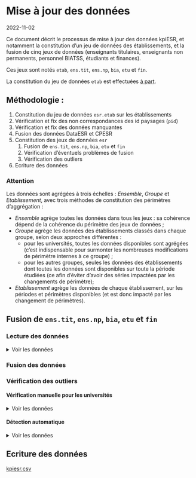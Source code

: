Mise à jour des données
================
2022-11-02

Ce document décrit le processus de mise à jour des données kpiESR, et
notamment la constitution d’un jeu de données des établissements, et la
fusion de cinq jeux de données (enseignants titulaires, enseignants non
permanents, personnel BIATSS, étudiants et finances).

Ces jeux sont notés `etab`, `ens.tit`, `ens.np`, `bia`, `etu` et `fin`.

La constitution du jeu de données `etab` est effectuées [à
part](maj-mapping.md).

## Méthodologie :

1.  Constitution du jeu de données `esr.etab` sur les établissements
2.  Vérification et fix des non correspondances des id paysages (`pid`)
3.  Vérification et fix des données manquantes
4.  Fusion des données DataESR et CPESR
5.  Constitution des jeux de données `esr`
    1.  Fusion de `ens.tit`, `ens.np`, `bia`, `etu` et `fin`
    2.  Vérification d’éventuels problèmes de fusion
    3.  Vérification des outliers
6.  Ecriture des données

### Attention

Les données sont agrégées à trois échelles : *Ensemble*, *Groupe* et
*Etablissement*, avec trois méthodes de constitution des périmètres
d’aggrégation :

-   *Ensemble* agrège toutes les données dans tous les jeux : sa
    cohérence dépend de la cohérence du périmètre des jeux de données ;
-   *Groupe* agrège les données des établissements classés dans chaque
    groupe, selon deux approches différentes :
    -   pour les universités, toutes les données disponibles sont
        agrégées (c’est indispensable pour surmonter les nombreuses
        modifications de périmètre internes à ce groupe) ;
    -   pour les autres groupes, seules les données des établissements
        dont toutes les données sont disponibles sur toute la période
        étudiées (ce afin d’éviter d’avoir des séries impactées par les
        changements de périmètre);
-   *Etablissement* agrège les données de chaque établissement, sur les
    périodes et périmètres disponibles (et est donc impacté par les
    changement de périmètres).

## Fusion de `ens.tit`, `ens.np`, `bia`, `etu` et `fin`

### Lecture des données

<details>
<summary>
Voir les données
</summary>

| data | Rentrée.min | Rentrée.max | nb_pid |
|:-----|------------:|------------:|-------:|
| ens  |        2010 |        2020 |    134 |
| bia  |        2015 |        2020 |    151 |
| etu  |        2006 |        2021 |    132 |
| fin  |        2009 |        2021 |    155 |

</details>

### Fusion des données

### Vérification des outliers

#### Vérification manuelle pour les universités

<details>
<summary>
Voir les données
</summary>

##### kpi.ENS.S.titulaires

<details>
<summary>
Voir les données
</summary>

| pid   | Etablissement                            | Comparable | kpi                  | valeur |      norm | valeur_label | norm_label | rang | evolution |
|:------|:-----------------------------------------|:-----------|:---------------------|-------:|----------:|:-------------|:-----------|-----:|----------:|
| TWBzp | Université Panthéon-Assas                | FALSE      | kpi.ENS.S.titulaires |    296 | 0.4498480 | 296          | 45%        |   69 |  98.66667 |
| PpsCQ | Université Paris sciences et lettres     | FALSE      | kpi.ENS.S.titulaires |    779 | 0.5379834 | 779          | 54%        |   68 |  99.23567 |
| 6G2TU | Université Paris 1 - Panthéon Sorbonne   | TRUE       | kpi.ENS.S.titulaires |    811 | 0.5442953 | 811          | 54%        |   67 |  97.00957 |
| 542Id | Université Toulouse Capitole             | TRUE       | kpi.ENS.S.titulaires |    349 | 0.5797342 | 349          | 58%        |   66 |  97.21448 |
| Mz286 | Université de Pau et des Pays de l’Adour | TRUE       | kpi.ENS.S.titulaires |    561 | 0.6064865 | 561          | 61%        |   65 |  95.24618 |

</details>
<details>
<summary>
Voir les données
</summary>

| pid   | Etablissement                                | Comparable | kpi                  | valeur |      norm | valeur_label | norm_label | rang | evolution |
|:------|:---------------------------------------------|:-----------|:---------------------|-------:|----------:|:-------------|:-----------|-----:|----------:|
| Uxr7Z | Université Paris 8 - Vincennes - Saint-Denis | TRUE       | kpi.ENS.S.titulaires |    712 | 0.7964206 | 712          | 80%        |    4 |  98.88889 |
| 7Mpgt | Université de Franche-Comté                  | TRUE       | kpi.ENS.S.titulaires |   1067 | 0.8046757 | 1 067        | 80%        |    3 |  97.35401 |
| cEt92 | Université de La Réunion                     | FALSE      | kpi.ENS.S.titulaires |    445 | 0.8120438 | 445          | 81%        |    2 | 103.48837 |
| pVJpw | Centre universitaire de Mayotte              | FALSE      | kpi.ENS.S.titulaires |     40 | 0.8163265 | 40           | 82%        |    1 | 266.66667 |
| C6Ps7 | Université Paris Dauphine - PSL              | FALSE      | kpi.ENS.S.titulaires |     NA |        NA | N/A          | N/A        |   NA |        NA |

</details>

##### kpi.ENS.S.EC

<details>
<summary>
Voir les données
</summary>

| pid   | Etablissement                          | Comparable | kpi          | valeur |      norm | valeur_label | norm_label | rang | evolution |
|:------|:---------------------------------------|:-----------|:-------------|-------:|----------:|:-------------|:-----------|-----:|----------:|
| hy4EW | Université de Guyane                   | FALSE      | kpi.ENS.S.EC |     64 | 0.4475524 | 64           | 45%        |   69 | 112.28070 |
| HCBvW | Université d’Orléans                   | TRUE       | kpi.ENS.S.EC |    595 | 0.5076792 | 595          | 51%        |   68 |  86.23188 |
| pVJpw | Centre universitaire de Mayotte        | FALSE      | kpi.ENS.S.EC |     25 | 0.5102041 | 25           | 51%        |   67 | 357.14286 |
| 5tVy4 | Université Bretagne Sud                | TRUE       | kpi.ENS.S.EC |    288 | 0.5433962 | 288          | 54%        |   66 | 107.86517 |
| 6G2TU | Université Paris 1 - Panthéon Sorbonne | TRUE       | kpi.ENS.S.EC |    816 | 0.5476510 | 816          | 55%        |   65 |  93.47079 |

</details>
<details>
<summary>
Voir les données
</summary>

| pid   | Etablissement                                      | Comparable | kpi          | valeur |      norm | valeur_label | norm_label | rang | evolution |
|:------|:---------------------------------------------------|:-----------|:-------------|-------:|----------:|:-------------|:-----------|-----:|----------:|
| 1I7hJ | Université Paul-Valéry - Montpellier 3             | TRUE       | kpi.ENS.S.EC |    525 | 0.6981383 | 525          | 70%        |    4 | 113.88286 |
| V13Pk | Université de Versailles Saint-Quentin-en-Yvelines | TRUE       | kpi.ENS.S.EC |    599 | 0.7287105 | 599          | 73%        |    3 | 105.64374 |
| Mz90U | Université Bordeaux Montaigne                      | TRUE       | kpi.ENS.S.EC |    516 | 0.7360913 | 516          | 74%        |    2 | 111.44708 |
| Uxr7Z | Université Paris 8 - Vincennes - Saint-Denis       | TRUE       | kpi.ENS.S.EC |    678 | 0.7583893 | 678          | 76%        |    1 |  93.90582 |
| C6Ps7 | Université Paris Dauphine - PSL                    | FALSE      | kpi.ENS.S.EC |     NA |        NA | N/A          | N/A        |   NA |        NA |

</details>

##### kpi.ENS.S.DocATER

<details>
<summary>
Voir les données
</summary>

| pid   | Etablissement                                | Comparable | kpi               | valeur |      norm | valeur_label | norm_label | rang | evolution |
|:------|:---------------------------------------------|:-----------|:------------------|-------:|----------:|:-------------|:-----------|-----:|----------:|
| cEt92 | Université de La Réunion                     | FALSE      | kpi.ENS.S.DocATER |     45 | 0.0821168 | 45           | 8%         |   69 |  95.74468 |
| RS4WF | CY Cergy Paris Université                    | FALSE      | kpi.ENS.S.DocATER |     95 | 0.0864422 | 95           | 9%         |   68 |  65.51724 |
| pVJpw | Centre universitaire de Mayotte              | FALSE      | kpi.ENS.S.DocATER |      5 | 0.1020408 | 5            | 10%        |   67 |        NA |
| Z2FY5 | Université de la Nouvelle-Calédonie          | FALSE      | kpi.ENS.S.DocATER |     13 | 0.1140351 | 13           | 11%        |   66 | 162.50000 |
| Uxr7Z | Université Paris 8 - Vincennes - Saint-Denis | TRUE       | kpi.ENS.S.DocATER |    106 | 0.1185682 | 106          | 12%        |   65 |  64.63415 |

</details>
<details>
<summary>
Voir les données
</summary>

| pid   | Etablissement                          | Comparable | kpi               | valeur |      norm | valeur_label | norm_label | rang | evolution |
|:------|:---------------------------------------|:-----------|:------------------|-------:|----------:|:-------------|:-----------|-----:|----------:|
| TWBzp | Université Panthéon-Assas              | FALSE      | kpi.ENS.S.DocATER |    230 | 0.3495441 | 230          | 35%        |    4 | 121.69312 |
| bxPQe | Sorbonne Université                    | TRUE       | kpi.ENS.S.DocATER |   1449 | 0.3539326 | 1 449        | 35%        |    3 |  94.89195 |
| 6G2TU | Université Paris 1 - Panthéon Sorbonne | TRUE       | kpi.ENS.S.DocATER |    571 | 0.3832215 | 571          | 38%        |    2 | 124.40087 |
| PpsCQ | Université Paris sciences et lettres   | FALSE      | kpi.ENS.S.DocATER |    559 | 0.3860497 | 559          | 39%        |    1 | 100.35907 |
| C6Ps7 | Université Paris Dauphine - PSL        | FALSE      | kpi.ENS.S.DocATER |     NA |        NA | N/A          | N/A        |   NA |        NA |

</details>

##### kpi.ENS.S.contractuels

<details>
<summary>
Voir les données
</summary>

| pid   | Etablissement                           | Comparable | kpi                    | valeur |      norm | valeur_label | norm_label | rang | evolution |
|:------|:----------------------------------------|:-----------|:-----------------------|-------:|----------:|:-------------|:-----------|-----:|----------:|
| evv7S | Université de Montpellier               | TRUE       | kpi.ENS.S.contractuels |     56 | 0.0228478 | 56           | 2%         |   69 | 160.00000 |
| bxPQe | Sorbonne Université                     | TRUE       | kpi.ENS.S.contractuels |     96 | 0.0234489 | 96           | 2%         |   68 |  74.41860 |
| 5cZyU | Université de Paris                     | TRUE       | kpi.ENS.S.contractuels |     95 | 0.0251656 | 95           | 3%         |   67 |  52.48619 |
| m7K6T | Université Toulouse III - Paul Sabatier | TRUE       | kpi.ENS.S.contractuels |     72 | 0.0294840 | 72           | 3%         |   66 | 107.46269 |
| t6Cq5 | Université de Lorraine                  | TRUE       | kpi.ENS.S.contractuels |    124 | 0.0335952 | 124          | 3%         |   65 |  85.51724 |

</details>
<details>
<summary>
Voir les données
</summary>

| pid   | Etablissement                      | Comparable | kpi                    | valeur |      norm | valeur_label | norm_label | rang | evolution |
|:------|:-----------------------------------|:-----------|:-----------------------|-------:|----------:|:-------------|:-----------|-----:|----------:|
| NLCOF | Université de Corse Pasquale Paoli | FALSE      | kpi.ENS.S.contractuels |     65 | 0.1836158 | 65           | 18%        |    4 |  151.1628 |
| TWBzp | Université Panthéon-Assas          | FALSE      | kpi.ENS.S.contractuels |    124 | 0.1884498 | 124          | 19%        |    3 |   80.0000 |
| Mz90U | Université Bordeaux Montaigne      | TRUE       | kpi.ENS.S.contractuels |    135 | 0.1925820 | 135          | 19%        |    2 |  254.7170 |
| RS4WF | CY Cergy Paris Université          | FALSE      | kpi.ENS.S.contractuels |    325 | 0.2957234 | 325          | 30%        |    1 |  524.1935 |
| C6Ps7 | Université Paris Dauphine - PSL    | FALSE      | kpi.ENS.S.contractuels |     NA |        NA | N/A          | N/A        |   NA |        NA |

</details>

##### kpi.ETU.S.cycle1_L

<details>
<summary>
Voir les données
</summary>

| pid   | Etablissement                        | Comparable | kpi                | valeur |      norm | valeur_label | norm_label | rang | evolution |
|:------|:-------------------------------------|:-----------|:-------------------|-------:|----------:|:-------------|:-----------|-----:|----------:|
| PpsCQ | Université Paris sciences et lettres | FALSE      | kpi.ETU.S.cycle1_L |   4229 | 0.2409824 | 4 229        | 24%        |   69 |        NA |
| G2qA7 | Université Paris-Saclay              | FALSE      | kpi.ETU.S.cycle1_L |  18721 | 0.3933148 | 18 721       | 39%        |   68 |  131.3017 |
| etBz7 | Université Claude Bernard - Lyon 1   | TRUE       | kpi.ETU.S.cycle1_L |  21505 | 0.4818076 | 21 505       | 48%        |   67 |  129.6185 |
| 5cZyU | Université de Paris                  | TRUE       | kpi.ETU.S.cycle1_L |  27242 | 0.4931125 | 27 242       | 49%        |   66 |  108.0517 |
| bxPQe | Sorbonne Université                  | TRUE       | kpi.ETU.S.cycle1_L |  26157 | 0.5067418 | 26 157       | 51%        |   65 |  118.8630 |

</details>
<details>
<summary>
Voir les données
</summary>

| pid   | Etablissement                       | Comparable | kpi                | valeur |      norm | valeur_label | norm_label | rang | evolution |
|:------|:------------------------------------|:-----------|:-------------------|-------:|----------:|:-------------|:-----------|-----:|----------:|
| Z2FY5 | Université de la Nouvelle-Calédonie | FALSE      | kpi.ETU.S.cycle1_L |   3298 | 0.9133204 | 3 298        | 91%        |    4 |  138.1651 |
| HAU8L | Université de Nîmes                 | TRUE       | kpi.ETU.S.cycle1_L |   4940 | 0.9183863 | 4 940        | 92%        |    3 |  150.6557 |
| RN4E6 | Université d’Évry-Val-d’Essonne     | FALSE      | kpi.ETU.S.cycle1_L |   6743 | 0.9475829 | 6 743        | 95%        |    2 |  102.8523 |
| pVJpw | Centre universitaire de Mayotte     | FALSE      | kpi.ETU.S.cycle1_L |   1256 | 1.0000000 | 1 256        | 100%       |    1 |  174.6871 |
| C6Ps7 | Université Paris Dauphine - PSL     | FALSE      | kpi.ETU.S.cycle1_L |     NA |        NA | N/A          | N/A        |   NA |        NA |

</details>

##### kpi.ETU.S.cycle2_M

<details>
<summary>
Voir les données
</summary>

| pid   | Etablissement                        | Comparable | kpi                | valeur |      norm | valeur_label | norm_label | rang | evolution |
|:------|:-------------------------------------|:-----------|:-------------------|-------:|----------:|:-------------|:-----------|-----:|----------:|
| pVJpw | Centre universitaire de Mayotte      | FALSE      | kpi.ETU.S.cycle2_M |      0 | 0.0000000 | 0            | 0%         |   69 |        NA |
| RN4E6 | Université d’Évry-Val-d’Essonne      | FALSE      | kpi.ETU.S.cycle2_M |    358 | 0.0503092 | 358          | 5%         |   68 |  18.08081 |
| Z2FY5 | Université de la Nouvelle-Calédonie  | FALSE      | kpi.ETU.S.cycle2_M |    266 | 0.0736638 | 266          | 7%         |   67 | 148.60335 |
| HAU8L | Université de Nîmes                  | TRUE       | kpi.ETU.S.cycle2_M |    401 | 0.0745492 | 401          | 7%         |   66 | 153.05344 |
| zepT6 | Université de la Polynésie Française | FALSE      | kpi.ETU.S.cycle2_M |    378 | 0.1292750 | 378          | 13%        |   65 |  86.10478 |

</details>
<details>
<summary>
Voir les données
</summary>

| pid   | Etablissement                        | Comparable | kpi                | valeur |      norm | valeur_label | norm_label | rang | evolution |
|:------|:-------------------------------------|:-----------|:-------------------|-------:|----------:|:-------------|:-----------|-----:|----------:|
| 5cZyU | Université de Paris                  | TRUE       | kpi.ETU.S.cycle2_M |  25571 | 0.4628654 | 25 571       | 46%        |    4 |  96.76455 |
| etBz7 | Université Claude Bernard - Lyon 1   | TRUE       | kpi.ETU.S.cycle2_M |  21709 | 0.4863781 | 21 709       | 49%        |    3 | 126.12712 |
| G2qA7 | Université Paris-Saclay              | FALSE      | kpi.ETU.S.cycle2_M |  24733 | 0.5196227 | 24 733       | 52%        |    2 | 236.02443 |
| PpsCQ | Université Paris sciences et lettres | FALSE      | kpi.ETU.S.cycle2_M |  11104 | 0.6327426 | 11 104       | 63%        |    1 |        NA |
| C6Ps7 | Université Paris Dauphine - PSL      | FALSE      | kpi.ETU.S.cycle2_M |     NA |        NA | N/A          | N/A        |   NA |        NA |

</details>

##### kpi.ETU.S.cycle3_D

<details>
<summary>
Voir les données
</summary>

| pid   | Etablissement                                      | Comparable | kpi                | valeur |      norm | valeur_label | norm_label | rang | evolution |
|:------|:---------------------------------------------------|:-----------|:-------------------|-------:|----------:|:-------------|:-----------|-----:|----------:|
| pVJpw | Centre universitaire de Mayotte                    | FALSE      | kpi.ETU.S.cycle3_D |      0 | 0.0000000 | 0            | 0%         |   68 |        NA |
| 7Mpgt | Université de Franche-Comté                        | TRUE       | kpi.ETU.S.cycle3_D |      0 | 0.0000000 | 0            | 0%         |   68 | 0.0000000 |
| Lr94O | Université de Bourgogne                            | TRUE       | kpi.ETU.S.cycle3_D |      1 | 0.0000314 | 1            | 0%         |   67 | 0.0919963 |
| V13Pk | Université de Versailles Saint-Quentin-en-Yvelines | TRUE       | kpi.ETU.S.cycle3_D |      1 | 0.0000664 | 1            | 0%         |   66 | 0.1416431 |
| RN4E6 | Université d’Évry-Val-d’Essonne                    | FALSE      | kpi.ETU.S.cycle3_D |     15 | 0.0021079 | 15           | 0%         |   65 | 6.1475410 |

</details>
<details>
<summary>
Voir les données
</summary>

| pid   | Etablissement                          | Comparable | kpi                | valeur |      norm | valeur_label | norm_label | rang | evolution |
|:------|:---------------------------------------|:-----------|:-------------------|-------:|----------:|:-------------|:-----------|-----:|----------:|
| 6G2TU | Université Paris 1 - Panthéon Sorbonne | TRUE       | kpi.ETU.S.cycle3_D |   2256 | 0.0566009 | 2 256        | 6%         |    4 |  82.39591 |
| 8k883 | Université Sorbonne Nouvelle - Paris 3 | TRUE       | kpi.ETU.S.cycle3_D |    890 | 0.0569126 | 890          | 6%         |    3 |  62.50000 |
| G2qA7 | Université Paris-Saclay                | FALSE      | kpi.ETU.S.cycle3_D |   4144 | 0.0870625 | 4 144        | 9%         |    2 | 161.62246 |
| PpsCQ | Université Paris sciences et lettres   | FALSE      | kpi.ETU.S.cycle3_D |   2216 | 0.1262750 | 2 216        | 13%        |    1 | 839.39394 |
| C6Ps7 | Université Paris Dauphine - PSL        | FALSE      | kpi.ETU.S.cycle3_D |     NA |        NA | N/A          | N/A        |   NA |        NA |

</details>

##### kpi.ETU.S.DU_DE

<details>
<summary>
Voir les données
</summary>

| pid   | Etablissement                            | Comparable | kpi             | valeur |      norm | valeur_label | norm_label | rang | evolution |
|:------|:-----------------------------------------|:-----------|:----------------|-------:|----------:|:-------------|:-----------|-----:|----------:|
| 5tVy4 | Université Bretagne Sud                  | TRUE       | kpi.ETU.S.DU_DE |     43 | 0.0039819 | 43           | 0%         |   69 |  67.18750 |
| BWbvP | Université d’Artois                      | TRUE       | kpi.ETU.S.DU_DE |    100 | 0.0068055 | 100          | 1%         |   68 | 121.95122 |
| yH19Y | Université du Littoral Côte d’Opale      | TRUE       | kpi.ETU.S.DU_DE |     94 | 0.0083489 | 94           | 1%         |   67 |  92.15686 |
| 3Z5e6 | Université Gustave Eiffel                | FALSE      | kpi.ETU.S.DU_DE |    136 | 0.0086663 | 136          | 1%         |   66 |        NA |
| EW53M | Université Polytechnique Hauts-de-France | TRUE       | kpi.ETU.S.DU_DE |    143 | 0.0108325 | 143          | 1%         |   65 | 269.81132 |

</details>
<details>
<summary>
Voir les données
</summary>

| pid   | Etablissement                          | Comparable | kpi             | valeur |      norm | valeur_label | norm_label | rang | evolution |
|:------|:---------------------------------------|:-----------|:----------------|-------:|----------:|:-------------|:-----------|-----:|----------:|
| evv7S | Université de Montpellier              | TRUE       | kpi.ETU.S.DU_DE |   5030 | 0.1050236 | 5 030        | 11%        |    4 |  133.5280 |
| 6G2TU | Université Paris 1 - Panthéon Sorbonne | TRUE       | kpi.ETU.S.DU_DE |   4474 | 0.1122485 | 4 474        | 11%        |    3 |  173.7476 |
| TWBzp | Université Panthéon-Assas              | FALSE      | kpi.ETU.S.DU_DE |   3000 | 0.1588142 | 3 000        | 16%        |    2 |  104.3841 |
| PpsCQ | Université Paris sciences et lettres   | FALSE      | kpi.ETU.S.DU_DE |   3667 | 0.2089578 | 3 667        | 21%        |    1 |        NA |
| C6Ps7 | Université Paris Dauphine - PSL        | FALSE      | kpi.ETU.S.DU_DE |     NA |        NA | N/A          | N/A        |   NA |        NA |

</details>

##### kpi.BIA.S.A

<details>
<summary>
Voir les données
</summary>

| pid   | Etablissement                        | Comparable | kpi         | valeur |      norm | valeur_label | norm_label | rang | evolution |
|:------|:-------------------------------------|:-----------|:------------|-------:|----------:|:-------------|:-----------|-----:|----------:|
| 8j5s2 | Université de Picardie Jules-Verne   | TRUE       | kpi.BIA.S.A |    231 | 0.2156863 | 231          | 22%        |   68 | 119.68912 |
| zepT6 | Université de la Polynésie Française | FALSE      | kpi.BIA.S.A |     28 | 0.2545455 | 28           | 25%        |   67 | 107.69231 |
| LsQ24 | Université Le Havre Normandie        | TRUE       | kpi.BIA.S.A |    105 | 0.2685422 | 105          | 27%        |   66 |  92.10526 |
| hlX1r | Université de Poitiers               | TRUE       | kpi.BIA.S.A |    323 | 0.2691667 | 323          | 27%        |   65 | 102.21519 |
| g6rwB | Université Paris Nanterre            | TRUE       | kpi.BIA.S.A |    304 | 0.2699822 | 304          | 27%        |   64 | 110.94891 |

</details>
<details>
<summary>
Voir les données
</summary>

| pid   | Etablissement                        | Comparable | kpi         | valeur |      norm | valeur_label | norm_label | rang |  evolution |
|:------|:-------------------------------------|:-----------|:------------|-------:|----------:|:-------------|:-----------|-----:|-----------:|
| 5tVy4 | Université Bretagne Sud              | TRUE       | kpi.BIA.S.A |    210 | 0.4794521 | 210          | 48%        |    3 |   105.0000 |
| PpsCQ | Université Paris sciences et lettres | FALSE      | kpi.BIA.S.A |    831 | 0.4828588 | 831          | 48%        |    2 | 16620.0000 |
| G2qA7 | Université Paris-Saclay              | FALSE      | kpi.BIA.S.A |   1404 | 0.5205784 | 1 404        | 52%        |    1 |   342.4390 |
| C6Ps7 | Université Paris Dauphine - PSL      | FALSE      | kpi.BIA.S.A |     NA |        NA | N/A          | N/A        |   NA |         NA |
| cqyN7 | Université Sorbonne Paris Nord       | TRUE       | kpi.BIA.S.A |    271 |        NA | 271          | N/A        |   NA |   101.8797 |

</details>

##### kpi.BIA.S.B

<details>
<summary>
Voir les données
</summary>

| pid   | Etablissement                      | Comparable | kpi         | valeur |      norm | valeur_label | norm_label | rang | evolution |
|:------|:-----------------------------------|:-----------|:------------|-------:|----------:|:-------------|:-----------|-----:|----------:|
| 5tVy4 | Université Bretagne Sud            | TRUE       | kpi.BIA.S.B |     69 | 0.1575342 | 69           | 16%        |   68 |  87.34177 |
| 8j5s2 | Université de Picardie Jules-Verne | TRUE       | kpi.BIA.S.B |    189 | 0.1764706 | 189          | 18%        |   67 | 113.85542 |
| atbEK | La Rochelle Université             | TRUE       | kpi.BIA.S.B |     82 | 0.1933962 | 82           | 19%        |   66 |  93.18182 |
| G2qA7 | Université Paris-Saclay            | FALSE      | kpi.BIA.S.B |    526 | 0.1950315 | 526          | 20%        |   65 | 136.62338 |
| zCa4j | Université Savoie Mont Blanc       | TRUE       | kpi.BIA.S.B |    118 | 0.1973244 | 118          | 20%        |   64 | 105.35714 |

</details>
<details>
<summary>
Voir les données
</summary>

| pid   | Etablissement                        | Comparable | kpi         | valeur |      norm | valeur_label | norm_label | rang | evolution |
|:------|:-------------------------------------|:-----------|:------------|-------:|----------:|:-------------|:-----------|-----:|----------:|
| NLCOF | Université de Corse Pasquale Paoli   | FALSE      | kpi.BIA.S.B |    128 | 0.3377309 | 128          | 34%        |    3 |  120.7547 |
| 3Z5e6 | Université Gustave Eiffel            | FALSE      | kpi.BIA.S.B |    251 | 0.3820396 | 251          | 38%        |    2 |  121.8447 |
| zepT6 | Université de la Polynésie Française | FALSE      | kpi.BIA.S.B |     59 | 0.5363636 | 59           | 54%        |    1 |  115.6863 |
| C6Ps7 | Université Paris Dauphine - PSL      | FALSE      | kpi.BIA.S.B |     NA |        NA | N/A          | N/A        |   NA |        NA |
| cqyN7 | Université Sorbonne Paris Nord       | TRUE       | kpi.BIA.S.B |    255 |        NA | 255          | N/A        |   NA |  122.5962 |

</details>

##### kpi.BIA.S.C

<details>
<summary>
Voir les données
</summary>

| pid   | Etablissement                                | Comparable | kpi         | valeur |      norm | valeur_label | norm_label | rang | evolution |
|:------|:---------------------------------------------|:-----------|:------------|-------:|----------:|:-------------|:-----------|-----:|----------:|
| 3Z5e6 | Université Gustave Eiffel                    | FALSE      | kpi.BIA.S.C |    107 | 0.1628615 | 107          | 16%        |   68 | 100.00000 |
| zepT6 | Université de la Polynésie Française         | FALSE      | kpi.BIA.S.C |     23 | 0.2090909 | 23           | 21%        |   67 |  88.46154 |
| PpsCQ | Université Paris sciences et lettres         | FALSE      | kpi.BIA.S.C |    360 | 0.2091807 | 360          | 21%        |   66 |        NA |
| Uxr7Z | Université Paris 8 - Vincennes - Saint-Denis | TRUE       | kpi.BIA.S.C |    198 | 0.2601840 | 198          | 26%        |   65 |  80.81633 |
| G2qA7 | Université Paris-Saclay                      | FALSE      | kpi.BIA.S.C |    767 | 0.2843901 | 767          | 28%        |   64 |  75.12243 |

</details>
<details>
<summary>
Voir les données
</summary>

| pid   | Etablissement                       | Comparable | kpi         | valeur |      norm | valeur_label | norm_label | rang | evolution |
|:------|:------------------------------------|:-----------|:------------|-------:|----------:|:-------------|:-----------|-----:|----------:|
| yH19Y | Université du Littoral Côte d’Opale | TRUE       | kpi.BIA.S.C |    265 | 0.5038023 | 265          | 50%        |    3 |  89.22559 |
| g6rwB | Université Paris Nanterre           | TRUE       | kpi.BIA.S.C |    592 | 0.5257549 | 592          | 53%        |    2 | 166.76056 |
| 8j5s2 | Université de Picardie Jules-Verne  | TRUE       | kpi.BIA.S.C |    651 | 0.6078431 | 651          | 61%        |    1 | 108.86288 |
| C6Ps7 | Université Paris Dauphine - PSL     | FALSE      | kpi.BIA.S.C |     NA |        NA | N/A          | N/A        |   NA |        NA |
| cqyN7 | Université Sorbonne Paris Nord      | TRUE       | kpi.BIA.S.C |    178 |        NA | 178          | N/A        |   NA |  56.86901 |

</details>

##### kpi.BIA.S.titulaires

<details>
<summary>
Voir les données
</summary>

| pid   | Etablissement                        | Comparable | kpi                  | valeur |      norm | valeur_label | norm_label | rang | evolution |
|:------|:-------------------------------------|:-----------|:---------------------|-------:|----------:|:-------------|:-----------|-----:|----------:|
| pVJpw | Centre universitaire de Mayotte      | FALSE      | kpi.BIA.S.titulaires |     17 | 0.4146341 | 17           | 41%        |   67 | 340.00000 |
| s3t8T | Université Côte d’Azur               | TRUE       | kpi.BIA.S.titulaires |    780 | 0.4921136 | 780          | 49%        |   66 |  96.41533 |
| RS4WF | CY Cergy Paris Université            | FALSE      | kpi.BIA.S.titulaires |    474 | 0.4922118 | 474          | 49%        |   65 | 120.91837 |
| zepT6 | Université de la Polynésie Française | FALSE      | kpi.BIA.S.titulaires |     55 | 0.5000000 | 55           | 50%        |   64 | 114.58333 |
| 9xlel | Le Mans Université                   | TRUE       | kpi.BIA.S.titulaires |    281 | 0.5026834 | 281          | 50%        |   63 | 102.18182 |

</details>
<details>
<summary>
Voir les données
</summary>

| pid   | Etablissement                     | Comparable | kpi                  | valeur |      norm | valeur_label | norm_label | rang | evolution |
|:------|:----------------------------------|:-----------|:---------------------|-------:|----------:|:-------------|:-----------|-----:|----------:|
| z3hdL | Université des Antilles           | FALSE      | kpi.BIA.S.titulaires |    373 | 0.7987152 | 373          | 80%        |    2 | 108.43023 |
| HqAYu | Université Toulouse - Jean Jaurès | TRUE       | kpi.BIA.S.titulaires |    703 | 0.8099078 | 703          | 81%        |    1 | 100.14245 |
| hy4EW | Université de Guyane              | FALSE      | kpi.BIA.S.titulaires |     NA |        NA | N/A          | N/A        |   NA |        NA |
| C6Ps7 | Université Paris Dauphine - PSL   | FALSE      | kpi.BIA.S.titulaires |     NA |        NA | N/A          | N/A        |   NA |        NA |
| cqyN7 | Université Sorbonne Paris Nord    | TRUE       | kpi.BIA.S.titulaires |    475 |        NA | 475          | N/A        |   NA |  91.34615 |

</details>

##### kpi.FIN.S.masseSalariale

<details>
<summary>
Voir les données
</summary>

| pid   | Etablissement                        | Comparable | kpi                      |   valeur |      norm | valeur_label | norm_label | rang | evolution |
|:------|:-------------------------------------|:-----------|:-------------------------|---------:|----------:|:-------------|:-----------|-----:|----------:|
| PpsCQ | Université Paris sciences et lettres | FALSE      | kpi.FIN.S.masseSalariale |  6578841 | 0.1701237 | 6.6M€        | 17%        |   70 |  87.42316 |
| pVJpw | Centre universitaire de Mayotte      | FALSE      | kpi.FIN.S.masseSalariale |  1123669 | 0.2970245 | 1.1M€        | 30%        |   69 | 130.94117 |
| OJZ4a | Université de Haute-Alsace           | FALSE      | kpi.FIN.S.masseSalariale | 75204512 | 0.6892673 | 75M€         | 69%        |   68 | 112.87389 |
| HAU8L | Université de Nîmes                  | TRUE       | kpi.FIN.S.masseSalariale | 17554663 | 0.6939769 | 17.6M€       | 69%        |   67 | 152.23590 |
| zepT6 | Université de la Polynésie Française | FALSE      | kpi.FIN.S.masseSalariale | 25003250 | 0.7249814 | 25M€         | 72%        |   66 | 122.14111 |

</details>
<details>
<summary>
Voir les données
</summary>

| pid   | Etablissement                                | Comparable | kpi                      |    valeur |      norm | valeur_label | norm_label | rang | evolution |
|:------|:---------------------------------------------|:-----------|:-------------------------|----------:|----------:|:-------------|:-----------|-----:|----------:|
| Uxr7Z | Université Paris 8 - Vincennes - Saint-Denis | TRUE       | kpi.FIN.S.masseSalariale | 122530166 | 0.8303669 | 123M€        | 83%        |    5 |  110.4479 |
| 9xlel | Le Mans Université                           | TRUE       | kpi.FIN.S.masseSalariale |  77986259 | 0.8415432 | 78M€         | 84%        |    4 |  115.6075 |
| CUBKB | Université Lumière - Lyon 2                  | TRUE       | kpi.FIN.S.masseSalariale | 123463473 | 0.8432538 | 123M€        | 84%        |    3 |  112.5645 |
| ti37C | Université Rennes 2                          | TRUE       | kpi.FIN.S.masseSalariale |  99273019 | 0.8468281 | 99M€         | 85%        |    2 |  117.3387 |
| z3hdL | Université des Antilles                      | FALSE      | kpi.FIN.S.masseSalariale |  86534166 | 0.8607130 | 87M€         | 86%        |    1 |  102.9912 |

</details>

##### kpi.FIN.S.SCSP

<details>
<summary>
Voir les données
</summary>

| pid   | Etablissement                        | Comparable | kpi            |    valeur |      norm | valeur_label | norm_label | rang | evolution |
|:------|:-------------------------------------|:-----------|:---------------|----------:|----------:|:-------------|:-----------|-----:|----------:|
| PpsCQ | Université Paris sciences et lettres | FALSE      | kpi.FIN.S.SCSP |   7255748 | 0.1876280 | 7.3M€        | 19%        |   70 |  318.0200 |
| C6Ps7 | Université Paris Dauphine - PSL      | FALSE      | kpi.FIN.S.SCSP |  60130925 | 0.5640561 | 60M€         | 56%        |   69 |  104.2648 |
| 4k25D | Université de Strasbourg             | TRUE       | kpi.FIN.S.SCSP | 353249677 | 0.6956115 | 353M€        | 70%        |   68 |  108.2964 |
| NLCOF | Université de Corse Pasquale Paoli   | FALSE      | kpi.FIN.S.SCSP |  42647032 | 0.7088546 | 43M€         | 71%        |   67 |  119.7974 |
| 90I54 | Université de Bordeaux               | TRUE       | kpi.FIN.S.SCSP | 346957910 | 0.7134303 | 347M€        | 71%        |   66 |  107.7963 |

</details>
<details>
<summary>
Voir les données
</summary>

| pid   | Etablissement                          | Comparable | kpi            |    valeur |      norm | valeur_label | norm_label | rang | evolution |
|:------|:---------------------------------------|:-----------|:---------------|----------:|----------:|:-------------|:-----------|-----:|----------:|
| g6rwB | Université Paris Nanterre              | TRUE       | kpi.FIN.S.SCSP | 178641295 | 0.9034349 | 179M€        | 90%        |    5 |  111.0560 |
| zepT6 | Université de la Polynésie Française   | FALSE      | kpi.FIN.S.SCSP |  31260315 | 0.9064081 | 31M€         | 91%        |    4 |  132.4562 |
| 8k883 | Université Sorbonne Nouvelle - Paris 3 | TRUE       | kpi.FIN.S.SCSP | 100510960 | 0.9087107 | 101M€        | 91%        |    3 |  109.9329 |
| z3hdL | Université des Antilles                | FALSE      | kpi.FIN.S.SCSP |  91537029 | 0.9104740 | 92M€         | 91%        |    2 |  100.8592 |
| HqAYu | Université Toulouse - Jean Jaurès      | TRUE       | kpi.FIN.S.SCSP | 170451027 | 0.9344111 | 170M€        | 93%        |    1 |  118.8514 |

</details>

##### kpi.FIN.S.recettesFormation

<details>
<summary>
Voir les données
</summary>

| pid   | Etablissement                            | Comparable | kpi                         |  valeur |      norm | valeur_label | norm_label | rang | evolution |
|:------|:-----------------------------------------|:-----------|:----------------------------|--------:|----------:|:-------------|:-----------|-----:|----------:|
| atbEK | La Rochelle Université                   | TRUE       | kpi.FIN.S.recettesFormation | 2024807 | 0.0248823 | 2M€          | 2%         |   65 |  98.04639 |
| n1W55 | Université de Perpignan Via Domitia      | TRUE       | kpi.FIN.S.recettesFormation | 2165355 | 0.0270364 | 2.2M€        | 3%         |   64 |  76.65785 |
| Mz286 | Université de Pau et des Pays de l’Adour | TRUE       | kpi.FIN.S.recettesFormation | 4084370 | 0.0303902 | 4.1M€        | 3%         |   63 |  71.71187 |
| 7Mpgt | Université de Franche-Comté              | TRUE       | kpi.FIN.S.recettesFormation | 6510742 | 0.0319483 | 6.5M€        | 3%         |   62 | 109.98992 |
| cEt92 | Université de La Réunion                 | FALSE      | kpi.FIN.S.recettesFormation | 4356823 | 0.0334699 | 4.4M€        | 3%         |   61 |  77.41514 |

</details>
<details>
<summary>
Voir les données
</summary>

| pid   | Etablissement                        | Comparable | kpi                         | valeur | norm | valeur_label | norm_label | rang | evolution |
|:------|:-------------------------------------|:-----------|:----------------------------|-------:|-----:|:-------------|:-----------|-----:|----------:|
| pVJpw | Centre universitaire de Mayotte      | FALSE      | kpi.FIN.S.recettesFormation |     NA |   NA | N/A          | N/A        |   NA |        NA |
| Z2FY5 | Université de la Nouvelle-Calédonie  | FALSE      | kpi.FIN.S.recettesFormation |     NA |   NA | N/A          | N/A        |   NA |        NA |
| zepT6 | Université de la Polynésie Française | FALSE      | kpi.FIN.S.recettesFormation |     NA |   NA | N/A          | N/A        |   NA |        NA |
| z3hdL | Université des Antilles              | FALSE      | kpi.FIN.S.recettesFormation |     NA |   NA | N/A          | N/A        |   NA |        NA |
| PpsCQ | Université Paris sciences et lettres | FALSE      | kpi.FIN.S.recettesFormation |     NA |   NA | N/A          | N/A        |   NA |        NA |

</details>

##### kpi.FIN.S.recettesRecherche

<details>
<summary>
Voir les données
</summary>

| pid   | Etablissement                      | Comparable | kpi                         |  valeur |      norm | valeur_label | norm_label | rang | evolution |
|:------|:-----------------------------------|:-----------|:----------------------------|--------:|----------:|:-------------|:-----------|-----:|----------:|
| hy4EW | Université de Guyane               | FALSE      | kpi.FIN.S.recettesRecherche |    8625 | 0.0002636 | 0.01M€       | 0%         |   64 |        NA |
| LsQ24 | Université Le Havre Normandie      | TRUE       | kpi.FIN.S.recettesRecherche |  382086 | 0.0052147 | 0.38M€       | 1%         |   63 |  72.67809 |
| NLCOF | Université de Corse Pasquale Paoli | FALSE      | kpi.FIN.S.recettesRecherche |  322640 | 0.0053627 | 0.32M€       | 1%         |   62 | 220.27123 |
| 7Gzub | Université Jean Moulin - Lyon 3    | TRUE       | kpi.FIN.S.recettesRecherche |  764434 | 0.0059946 | 0.76M€       | 1%         |   61 | 723.08107 |
| HqAYu | Université Toulouse - Jean Jaurès  | TRUE       | kpi.FIN.S.recettesRecherche | 1283346 | 0.0070353 | 1.3M€        | 1%         |   60 |  90.63405 |

</details>
<details>
<summary>
Voir les données
</summary>

| pid   | Etablissement                        | Comparable | kpi                         | valeur | norm | valeur_label | norm_label | rang | evolution |
|:------|:-------------------------------------|:-----------|:----------------------------|-------:|-----:|:-------------|:-----------|-----:|----------:|
| zepT6 | Université de la Polynésie Française | FALSE      | kpi.FIN.S.recettesRecherche |     NA |   NA | N/A          | N/A        |   NA |        NA |
| z3hdL | Université des Antilles              | FALSE      | kpi.FIN.S.recettesRecherche |     NA |   NA | N/A          | N/A        |   NA |        NA |
| tIJ02 | Université Jean Monnet               | TRUE       | kpi.FIN.S.recettesRecherche |     NA |   NA | N/A          | N/A        |   NA |        NA |
| CUBKB | Université Lumière - Lyon 2          | TRUE       | kpi.FIN.S.recettesRecherche |     NA |   NA | N/A          | N/A        |   NA |        NA |
| TWBzp | Université Panthéon-Assas            | FALSE      | kpi.FIN.S.recettesRecherche |     NA |   NA | N/A          | N/A        |   NA |        NA |

</details>

##### kpi.FIN.S.investissements

<details>
<summary>
Voir les données
</summary>

| pid   | Etablissement                          | Comparable | kpi                       |  valeur |      norm | valeur_label | norm_label | rang | evolution |
|:------|:---------------------------------------|:-----------|:--------------------------|--------:|----------:|:-------------|:-----------|-----:|----------:|
| PpsCQ | Université Paris sciences et lettres   | FALSE      | kpi.FIN.S.investissements |   15590 | 0.0004031 | 0.02M€       | 0%         |   69 | 185.59524 |
| TWBzp | Université Panthéon-Assas              | FALSE      | kpi.FIN.S.investissements | 2454654 | 0.0254421 | 2.5M€        | 3%         |   68 |  64.95792 |
| 6G2TU | Université Paris 1 - Panthéon Sorbonne | TRUE       | kpi.FIN.S.investissements | 5988758 | 0.0260818 | 6M€          | 3%         |   67 | 258.79738 |
| cqyN7 | Université Sorbonne Paris Nord         | TRUE       | kpi.FIN.S.investissements | 5657147 | 0.0302435 | 5.7M€        | 3%         |   66 |  56.33038 |
| Mz90U | Université Bordeaux Montaigne          | TRUE       | kpi.FIN.S.investissements | 3228324 | 0.0326516 | 3.2M€        | 3%         |   65 | 206.15170 |

</details>
<details>
<summary>
Voir les données
</summary>

| pid   | Etablissement                          | Comparable | kpi                       |    valeur |      norm | valeur_label | norm_label | rang | evolution |
|:------|:---------------------------------------|:-----------|:--------------------------|----------:|----------:|:-------------|:-----------|-----:|----------:|
| HAU8L | Université de Nîmes                    | TRUE       | kpi.FIN.S.investissements |   7282154 | 0.2878806 | 7.3M€        | 29%        |    4 |  731.3556 |
| cqkij | Université de Tours                    | TRUE       | kpi.FIN.S.investissements | 158266325 | 0.7576714 | 158M€        | 76%        |    3 | 1685.3047 |
| 1I7hJ | Université Paul-Valéry - Montpellier 3 | TRUE       | kpi.FIN.S.investissements | 203204620 | 1.7839985 | 203M€        | 178%       |    2 | 9649.6415 |
| G2qA7 | Université Paris-Saclay                | FALSE      | kpi.FIN.S.investissements | 932270725 | 2.3180325 | 932M€        | 232%       |    1 | 2510.3590 |
| hy4EW | Université de Guyane                   | FALSE      | kpi.FIN.S.investissements |        NA |        NA | N/A          | N/A        |   NA |        NA |

</details>

##### kpi.K.dotPres

<details>
<summary>
Voir les données
</summary>

| pid   | Etablissement                        | Comparable | kpi           |    valeur |      norm | valeur_label | norm_label | rang | evolution |
|:------|:-------------------------------------|:-----------|:--------------|----------:|----------:|:-------------|:-----------|-----:|----------:|
| PpsCQ | Université Paris sciences et lettres | FALSE      | kpi.K.dotPres | 0.1876280 | 0.1876280 | 19%          | 19%        |   70 |  78.96041 |
| C6Ps7 | Université Paris Dauphine - PSL      | FALSE      | kpi.K.dotPres | 0.5640561 | 0.5640561 | 56%          | 56%        |   69 |  90.04251 |
| 4k25D | Université de Strasbourg             | TRUE       | kpi.K.dotPres | 0.6956115 | 0.6956115 | 70%          | 70%        |   68 |  91.84971 |
| NLCOF | Université de Corse Pasquale Paoli   | FALSE      | kpi.K.dotPres | 0.7088546 | 0.7088546 | 71%          | 71%        |   67 | 103.78854 |
| 90I54 | Université de Bordeaux               | TRUE       | kpi.K.dotPres | 0.7134303 | 0.7134303 | 71%          | 71%        |   66 |  97.65525 |

</details>
<details>
<summary>
Voir les données
</summary>

| pid   | Etablissement                          | Comparable | kpi           |    valeur |      norm | valeur_label | norm_label | rang | evolution |
|:------|:---------------------------------------|:-----------|:--------------|----------:|----------:|:-------------|:-----------|-----:|----------:|
| g6rwB | Université Paris Nanterre              | TRUE       | kpi.K.dotPres | 0.9034349 | 0.9034349 | 90%          | 90%        |    5 |  102.0114 |
| zepT6 | Université de la Polynésie Française   | FALSE      | kpi.K.dotPres | 0.9064081 | 0.9064081 | 91%          | 91%        |    4 |  101.4304 |
| 8k883 | Université Sorbonne Nouvelle - Paris 3 | TRUE       | kpi.K.dotPres | 0.9087107 | 0.9087107 | 91%          | 91%        |    3 |  102.1414 |
| z3hdL | Université des Antilles                | FALSE      | kpi.K.dotPres | 0.9104740 | 0.9104740 | 91%          | 91%        |    2 |  102.3824 |
| HqAYu | Université Toulouse - Jean Jaurès      | TRUE       | kpi.K.dotPres | 0.9344111 | 0.9344111 | 93%          | 93%        |    1 |  104.7453 |

</details>

##### kpi.K.resPetu

<details>
<summary>
Voir les données
</summary>

| pid   | Etablissement                        | Comparable | kpi           |   valeur |     norm | valeur_label | norm_label | rang |  evolution |
|:------|:-------------------------------------|:-----------|:--------------|---------:|---------:|:-------------|:-----------|-----:|-----------:|
| PpsCQ | Université Paris sciences et lettres | FALSE      | kpi.K.resPetu | 2522.072 | 2522.072 | 3k€          | 3k€        |   69 |   9.847451 |
| pVJpw | Centre universitaire de Mayotte      | FALSE      | kpi.K.resPetu | 3012.010 | 3012.010 | 3k€          | 3k€        |   68 | 100.014182 |
| HAU8L | Université de Nîmes                  | TRUE       | kpi.K.resPetu | 4736.144 | 4736.144 | 5k€          | 5k€        |   67 | 107.083611 |
| 7Gzub | Université Jean Moulin - Lyon 3      | TRUE       | kpi.K.resPetu | 5159.809 | 5159.809 | 5k€          | 5k€        |   66 | 124.629224 |
| TWBzp | Université Panthéon-Assas            | FALSE      | kpi.K.resPetu | 5367.756 | 5367.756 | 5k€          | 5k€        |   65 |  97.824674 |

</details>
<details>
<summary>
Voir les données
</summary>

| pid   | Etablissement                      | Comparable | kpi           |   valeur |     norm | valeur_label | norm_label | rang | evolution |
|:------|:-----------------------------------|:-----------|:--------------|---------:|---------:|:-------------|:-----------|-----:|----------:|
| NLCOF | Université de Corse Pasquale Paoli | FALSE      | kpi.K.resPetu | 12838.95 | 12838.95 | 13k€         | 13k€       |    4 |  94.11804 |
| bxPQe | Sorbonne Université                | TRUE       | kpi.K.resPetu | 13406.22 | 13406.22 | 13k€         | 13k€       |    3 |  99.02131 |
| RN4E6 | Université d’Évry-Val-d’Essonne    | FALSE      | kpi.K.resPetu | 13418.53 | 13418.53 | 13k€         | 13k€       |    2 | 142.88041 |
| 3Z5e6 | Université Gustave Eiffel          | FALSE      | kpi.K.resPetu | 15736.90 | 15736.90 | 16k€         | 16k€       |    1 | 188.09230 |
| C6Ps7 | Université Paris Dauphine - PSL    | FALSE      | kpi.K.resPetu |       NA |       NA | N/A          | N/A        |   NA |        NA |

</details>

##### kpi.K.forPetu

<details>
<summary>
Voir les données
</summary>

| pid   | Etablissement                       | Comparable | kpi           |   valeur |     norm | valeur_label | norm_label | rang | evolution |
|:------|:------------------------------------|:-----------|:--------------|---------:|---------:|:-------------|:-----------|-----:|----------:|
| HAU8L | Université de Nîmes                 | TRUE       | kpi.K.forPetu | 159.9472 | 159.9472 | 160€         | 160€       |   64 |  84.35607 |
| HqAYu | Université Toulouse - Jean Jaurès   | TRUE       | kpi.K.forPetu | 230.6532 | 230.6532 | 231€         | 231€       |   63 |  86.07615 |
| cEt92 | Université de La Réunion            | FALSE      | kpi.K.forPetu | 241.1081 | 241.1081 | 241€         | 241€       |   62 |  54.99174 |
| atbEK | La Rochelle Université              | TRUE       | kpi.K.forPetu | 248.3207 | 248.3207 | 248€         | 248€       |   61 |  87.98203 |
| n1W55 | Université de Perpignan Via Domitia | TRUE       | kpi.K.forPetu | 249.1491 | 249.1491 | 249€         | 249€       |   60 |  76.17273 |

</details>
<details>
<summary>
Voir les données
</summary>

| pid   | Etablissement                        | Comparable | kpi           | valeur | norm | valeur_label | norm_label | rang | evolution |
|:------|:-------------------------------------|:-----------|:--------------|-------:|-----:|:-------------|:-----------|-----:|----------:|
| Z2FY5 | Université de la Nouvelle-Calédonie  | FALSE      | kpi.K.forPetu |     NA |   NA | N/A          | N/A        |   NA |        NA |
| zepT6 | Université de la Polynésie Française | FALSE      | kpi.K.forPetu |     NA |   NA | N/A          | N/A        |   NA |        NA |
| z3hdL | Université des Antilles              | FALSE      | kpi.K.forPetu |     NA |   NA | N/A          | N/A        |   NA |        NA |
| C6Ps7 | Université Paris Dauphine - PSL      | FALSE      | kpi.K.forPetu |     NA |   NA | N/A          | N/A        |   NA |        NA |
| PpsCQ | Université Paris sciences et lettres | FALSE      | kpi.K.forPetu |     NA |   NA | N/A          | N/A        |   NA |        NA |

</details>

##### kpi.K.recPect

<details>
<summary>
Voir les données
</summary>

| pid   | Etablissement                      | Comparable | kpi           |    valeur |      norm | valeur_label | norm_label | rang | evolution |
|:------|:-----------------------------------|:-----------|:--------------|----------:|----------:|:-------------|:-----------|-----:|----------:|
| hy4EW | Université de Guyane               | FALSE      | kpi.K.recPect |  134.7656 |  134.7656 | 0k€          | 0k€        |   63 | 100.00000 |
| LsQ24 | Université Le Havre Normandie      | TRUE       | kpi.K.recPect | 1540.6694 | 1540.6694 | 2k€          | 2k€        |   62 |  82.93508 |
| Mz90U | Université Bordeaux Montaigne      | TRUE       | kpi.K.recPect | 1562.2733 | 1562.2733 | 2k€          | 2k€        |   61 |  39.44835 |
| 7Gzub | Université Jean Moulin - Lyon 3    | TRUE       | kpi.K.recPect | 1609.3347 | 1609.3347 | 2k€          | 2k€        |   60 | 738.30383 |
| NLCOF | Université de Corse Pasquale Paoli | FALSE      | kpi.K.recPect | 1629.4949 | 1629.4949 | 2k€          | 2k€        |   59 | 213.59635 |

</details>
<details>
<summary>
Voir les données
</summary>

| pid   | Etablissement                   | Comparable | kpi           | valeur | norm | valeur_label | norm_label | rang | evolution |
|:------|:--------------------------------|:-----------|:--------------|-------:|-----:|:-------------|:-----------|-----:|----------:|
| z3hdL | Université des Antilles         | FALSE      | kpi.K.recPect |     NA |   NA | N/A          | N/A        |   NA |        NA |
| tIJ02 | Université Jean Monnet          | TRUE       | kpi.K.recPect |     NA |   NA | N/A          | N/A        |   NA |        NA |
| CUBKB | Université Lumière - Lyon 2     | TRUE       | kpi.K.recPect |     NA |   NA | N/A          | N/A        |   NA |        NA |
| TWBzp | Université Panthéon-Assas       | FALSE      | kpi.K.recPect |     NA |   NA | N/A          | N/A        |   NA |        NA |
| C6Ps7 | Université Paris Dauphine - PSL | FALSE      | kpi.K.recPect |     NA |   NA | N/A          | N/A        |   NA |        NA |

</details>

##### kpi.K.ensPetu

<details>
<summary>
Voir les données
</summary>

| pid   | Etablissement                          | Comparable | kpi           |   valeur |     norm | valeur_label | norm_label | rang | evolution |
|:------|:---------------------------------------|:-----------|:--------------|---------:|---------:|:-------------|:-----------|-----:|----------:|
| HAU8L | Université de Nîmes                    | TRUE       | kpi.K.ensPetu | 2.003370 | 2.003370 | 2.0          | 2.0        |   69 | 118.23223 |
| 542Id | Université Toulouse Capitole           | TRUE       | kpi.K.ensPetu | 2.098374 | 2.098374 | 2.1          | 2.1        |   68 |  96.90771 |
| 7Gzub | Université Jean Moulin - Lyon 3        | TRUE       | kpi.K.ensPetu | 2.278061 | 2.278061 | 2.3          | 2.3        |   67 |  97.85379 |
| TWBzp | Université Panthéon-Assas              | FALSE      | kpi.K.ensPetu | 2.336709 | 2.336709 | 2.3          | 2.3        |   66 |  79.71001 |
| 6G2TU | Université Paris 1 - Panthéon Sorbonne | TRUE       | kpi.K.ensPetu | 2.417425 | 2.417425 | 2.4          | 2.4        |   65 |  85.13517 |

</details>
<details>
<summary>
Voir les données
</summary>

| pid   | Etablissement                           | Comparable | kpi           |   valeur |     norm | valeur_label | norm_label | rang | evolution |
|:------|:----------------------------------------|:-----------|:--------------|---------:|---------:|:-------------|:-----------|-----:|----------:|
| PpsCQ | Université Paris sciences et lettres    | FALSE      | kpi.K.ensPetu | 5.732733 | 5.732733 | 5.7          | 5.7        |    4 |  94.40144 |
| m7K6T | Université Toulouse III - Paul Sabatier | TRUE       | kpi.K.ensPetu | 5.734461 | 5.734461 | 5.7          | 5.7        |    3 |  83.23842 |
| RN4E6 | Université d’Évry-Val-d’Essonne         | FALSE      | kpi.K.ensPetu | 6.111815 | 6.111815 | 6.1          | 6.1        |    2 | 119.11063 |
| NLCOF | Université de Corse Pasquale Paoli      | FALSE      | kpi.K.ensPetu | 6.209987 | 6.209987 | 6.2          | 6.2        |    1 |  82.39014 |
| C6Ps7 | Université Paris Dauphine - PSL         | FALSE      | kpi.K.ensPetu |       NA |       NA | N/A          | N/A        |   NA |        NA |

</details>

##### kpi.K.titPper

<details>
<summary>
Voir les données
</summary>

| pid   | Etablissement                          | Comparable | kpi           |    valeur |      norm | valeur_label | norm_label | rang | evolution |
|:------|:---------------------------------------|:-----------|:--------------|----------:|----------:|:-------------|:-----------|-----:|----------:|
| TWBzp | Université Panthéon-Assas              | FALSE      | kpi.K.titPper | 0.5237643 | 0.5237643 | 52%          | 52%        |   67 |  99.94854 |
| PpsCQ | Université Paris sciences et lettres   | FALSE      | kpi.K.titPper | 0.5377091 | 0.5377091 | 54%          | 54%        |   66 |  94.50739 |
| 6G2TU | Université Paris 1 - Panthéon Sorbonne | TRUE       | kpi.K.titPper | 0.5524428 | 0.5524428 | 55%          | 55%        |   65 |  98.39545 |
| RS4WF | CY Cergy Paris Université              | FALSE      | kpi.K.titPper | 0.5577110 | 0.5577110 | 56%          | 56%        |   64 |  83.63011 |
| 3Z5e6 | Université Gustave Eiffel              | FALSE      | kpi.K.titPper | 0.5660237 | 0.5660237 | 57%          | 57%        |   63 |  84.74321 |

</details>
<details>
<summary>
Voir les données
</summary>

| pid   | Etablissement                            | Comparable | kpi           |    valeur |      norm | valeur_label | norm_label | rang | evolution |
|:------|:-----------------------------------------|:-----------|:--------------|----------:|----------:|:-------------|:-----------|-----:|----------:|
| EW53M | Université Polytechnique Hauts-de-France | TRUE       | kpi.K.titPper | 0.7855960 | 0.7855960 | 79%          | 79%        |    2 |  100.9466 |
| z3hdL | Université des Antilles                  | FALSE      | kpi.K.titPper | 0.7922211 | 0.7922211 | 79%          | 79%        |    1 |  103.8645 |
| hy4EW | Université de Guyane                     | FALSE      | kpi.K.titPper |        NA |        NA | N/A          | N/A        |   NA |        NA |
| C6Ps7 | Université Paris Dauphine - PSL          | FALSE      | kpi.K.titPper |        NA |        NA | N/A          | N/A        |   NA |        NA |
| cqyN7 | Université Sorbonne Paris Nord           | TRUE       | kpi.K.titPper |        NA |        NA | N/A          | N/A        |   NA |        NA |

</details>

##### kpi.K.biaPper

<details>
<summary>
Voir les données
</summary>

| pid   | Etablissement                            | Comparable | kpi           |    valeur |      norm | valeur_label | norm_label | rang | evolution |
|:------|:-----------------------------------------|:-----------|:--------------|----------:|----------:|:-------------|:-----------|-----:|----------:|
| hy4EW | Université de Guyane                     | FALSE      | kpi.K.biaPper | 0.3728070 | 0.3728070 | 37%          | 37%        |   68 |  67.37888 |
| TWBzp | Université Panthéon-Assas                | FALSE      | kpi.K.biaPper | 0.3745247 | 0.3745247 | 37%          | 37%        |   67 |  99.59166 |
| m7K6T | Université Toulouse III - Paul Sabatier  | TRUE       | kpi.K.biaPper | 0.4074254 | 0.4074254 | 41%          | 41%        |   66 |  90.72521 |
| HqAYu | Université Toulouse - Jean Jaurès        | TRUE       | kpi.K.biaPper | 0.4151124 | 0.4151124 | 42%          | 42%        |   65 | 103.10390 |
| Mz286 | Université de Pau et des Pays de l’Adour | TRUE       | kpi.K.biaPper | 0.4218750 | 0.4218750 | 42%          | 42%        |   64 | 103.80447 |

</details>
<details>
<summary>
Voir les données
</summary>

| pid   | Etablissement                        | Comparable | kpi           |    valeur |      norm | valeur_label | norm_label | rang | evolution |
|:------|:-------------------------------------|:-----------|:--------------|----------:|----------:|:-------------|:-----------|-----:|----------:|
| PpsCQ | Université Paris sciences et lettres | FALSE      | kpi.K.biaPper | 0.5430735 | 0.5430735 | 54%          | 54%        |    3 |  108.8680 |
| 90I54 | Université de Bordeaux               | TRUE       | kpi.K.biaPper | 0.5478705 | 0.5478705 | 55%          | 55%        |    2 |  101.0690 |
| cEt92 | Université de La Réunion             | FALSE      | kpi.K.biaPper | 0.5695208 | 0.5695208 | 57%          | 57%        |    1 |  101.4551 |
| C6Ps7 | Université Paris Dauphine - PSL      | FALSE      | kpi.K.biaPper |        NA |        NA | N/A          | N/A        |   NA |        NA |
| cqyN7 | Université Sorbonne Paris Nord       | TRUE       | kpi.K.biaPper |        NA |        NA | N/A          | N/A        |   NA |        NA |

</details>
</details>

#### Détection automatique

<details>
<summary>
Voir les données
</summary>

| pid   | Etablissement                                                                                                                |
|:------|:-----------------------------------------------------------------------------------------------------------------------------|
| hy4EW | Université de Guyane                                                                                                         |
| TWBzp | Université Panthéon-Assas                                                                                                    |
| 6g0Mb | Paris-Est Sup                                                                                                                |
| 8A0mg | Université Bourgogne - Franche-Comté                                                                                         |
| 86UpY | Université Paris Lumières                                                                                                    |
| XR16q | Conservatoire national des arts et métiers                                                                                   |
| dPmxa | École nationale d’ingénieurs de Brest                                                                                        |
| dj88d | Institut national des sciences appliquées de Toulouse                                                                        |
| wp55m | IAE Paris - Sorbonne Business School                                                                                         |
| 13fXQ | École nationale supérieure Louis Lumière                                                                                     |
| TSGYA | École française d’Extrême-Orient                                                                                             |
| kWved | École normale supérieure de Lyon                                                                                             |
| j5bS4 | École normale supérieure de Rennes                                                                                           |
| u79ZJ | Sciences Po                                                                                                                  |
| 0Mvk5 | Collège de France                                                                                                            |
| SsRkf | École des hautes études en santé publique                                                                                    |
| y52D7 | École des hautes études en sciences sociales                                                                                 |
| 59da6 | École nationale supérieure des sciences de l’information et des bibliothèques                                                |
| a2a9U | Institut national supérieur de formation et de recherche pour l’éducation des jeunes handicapés et les enseignements adaptés |
| VaJ52 | Muséum national d’histoire naturelle                                                                                         |
| zHvr4 | École nationale supérieure des arts et techniques du théâtre                                                                 |

</details>

## Ecriture des données

[kpiesr.csv](kpiesr.csv)
